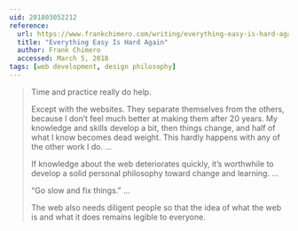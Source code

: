 ```yaml
---
uid: 201803052212
reference:
  url: https://www.frankchimero.com/writing/everything-easy-is-hard-again/
  title: "Everything Easy Is Hard Again"
  author: Frank Chimero
  accessed: March 5, 2018
tags: [web development, design philosophy]
---
```


> Time and practice really do help.
> 
> Except with the websites. They separate themselves from the others, because I don’t feel much better at making them after 20 years. My knowledge and skills develop a bit, then things change, and half of what I know becomes dead weight. This hardly happens with any of the other work I do. …
> 
> If knowledge about the web deteriorates quickly, it’s worthwhile to develop a solid personal philosophy toward change and learning. …
> 
> “Go slow and fix things.” …
> 
> The web also needs diligent people so that the idea of what the web is and what it does remains legible to everyone.
